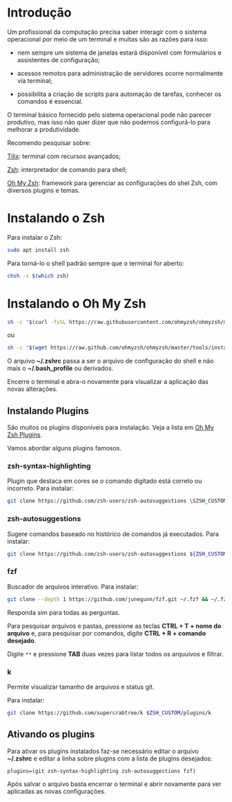 # Introdução

Um profissional da computação precisa saber interagir com o sistema operacional por meio de um terminal e muitas são as razões para isso:

- nem sempre um sistema de janelas estará disponível com formulários e assistentes de configuração;

- acessos remotos para administração de servidores ocorre normalmente via terminal;

- possibilita a criação de scripts para automação de tarefas, conhecer  os comandos é essencial.

O terminal básico fornecido pelo sistema operacional pode não parecer produtivo, mas isso não quer dizer que não podemos configurá-lo para melhorar a produtividade.

Recomendo pesquisar sobre:

[Tilix](https://gnunn1.github.io/tilix-web/): terminal com recursos avançados;

[Zsh](https://zsh.sourceforge.io/): interpretador de comando para shell;

[Oh My Zsh](https://ohmyz.sh/): framework para gerenciar as configurações do shel Zsh, com diversos plugins e temas.

# Instalando o Zsh

Para instalar o Zsh:

```bash
sudo apt install zsh
```

Para torná-lo o shell padrão sempre que o terminal for aberto:

```bash
chsh -s $(which zsh)
```

# Instalando o Oh My Zsh

```bash
sh -c "$(curl -fsSL https://raw.githubusercontent.com/ohmyzsh/ohmyzsh/master/tools/install.sh)"
```

ou

```bash
sh -c "$(wget https://raw.github.com/ohmyzsh/ohmyzsh/master/tools/install.sh -O -)"
```

O arquivo **~/.zshrc** passa a ser o arquivo de configuração do shell e não mais o **~/.bash_profile** ou derivados.

Encerre o terminal e abra-o novamente para visualizar a aplicação das novas alterações.

## Instalando Plugins

São muitos os plugins disponíveis para instalação. Veja a lista em [Oh My Zsh Plugins](https://github.com/ohmyzsh/ohmyzsh/wiki/Plugins).

Vamos abordar alguns plugins famosos.

### zsh-syntax-highlighting

Plugin que destaca em cores se o comando digitado está correto ou incorreto. Para instalar:

```bash
git clone https://github.com/zsh-users/zsh-autosuggestions \$ZSH_CUSTOM/plugins/zsh-autosuggestions
```

### zsh-autosuggestions

Sugere comandos baseado no histórico de comandos já executados. Para instalar:

```bash
git clone https://github.com/zsh-users/zsh-autosuggestions ${ZSH_CUSTOM:-~/.oh-my-zsh/custom}/plugins/zsh-autosuggestions
```

### fzf

Buscador de arquivos interativo. Para instalar:

```bash
git clone --depth 1 https://github.com/junegunn/fzf.git ~/.fzf && ~/.fzf/install
```

Responda sim para todas as perguntas.

Para pesquisar arquivos e pastas, pressione as teclas **CTRL + T + nome do arquivo** e, para pesquisar por comandos, digite **CTRL + R + comando desejado**.

Digite `**` e pressione **TAB** duas vezes para listar todos os arquuivos e filtrar.

### k

Permite visualizar tamanho de arquivos e status git.

Para instalar:

```bash
git clone https://github.com/supercrabtree/k $ZSH_CUSTOM/plugins/k
```

## Ativando os plugins

Para ativar os plugins instalados faz-se necessário editar o arquivo **~/.zshrc** e editar a linha sobre plugins com a lista de plugins desejados:

```vim
plugins=(git zsh-syntax-highlighting zsh-autosuggestions fzf)
```

Após salvar o arquivo basta encerrar o terminal e abrir novamente para ver aplicadas as novas configurações.
